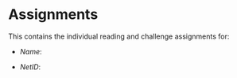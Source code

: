 Assignments
===========

This contains the individual reading and challenge assignments for:

- *Name*:

- *NetID*:

